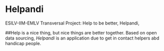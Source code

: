 # Helpandi
ESILV-IIM-EMLV Transversal Project: Help to be better, Helpandi, 

##Help is a nice thing, but nice things are better together.
Based on open data sourcing, *Helpandi* is an application due to get in contact helpers abd handicap people.

